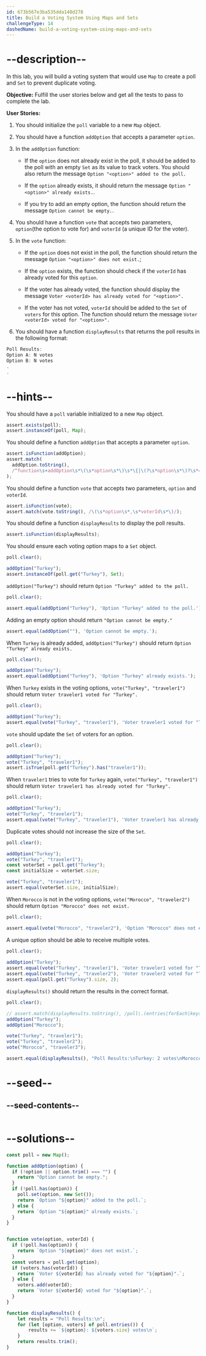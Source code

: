 ```yaml
---
id: 673b567e3ba535dda140d278
title: Build a Voting System Using Maps and Sets
challengeType: 14
dashedName: build-a-voting-system-using-maps-and-sets
---
```


# --description--

In this lab, you will build a voting system that would use `Map` to create a poll and `Set` to prevent duplicate voting.

**Objective:** Fulfill the user stories below and get all the tests to pass to complete the lab. 

**User Stories:**

1. You should initialize the `poll` variable to a new `Map` object.

2. You should have a function `addOption` that accepts a parameter `option`.

3. In the `addOption` function:

   - If the `option` does not already exist in the poll, it should be added to the poll with an empty `Set` as its value to track voters. You should also return the message `Option "<option>" added to the poll.`

   - If the `option` already exists, it should return the message `Option "<option>" already exists.`.

   - If you try to add an empty option, the function should return the message `Option cannot be empty.`.

4. You should have a function `vote` that accepts two parameters, `option`(the option to vote for) and `voterId` (a unique ID for the voter).

5. In the `vote` function:

   - If the `option` does not exist in the poll, the function should return the message `Option "<option>" does not exist.`;

   - If the `option` exists, the function should check if the `voterId` has already voted for this `option`.

   - If the voter has already voted, the function should display the message `Voter <voterId> has already voted for "<option>".`

   - If the voter has not voted, `voterId` should be added to the `Set` of `voters` for this option. The function should return the message  `Voter <voterId> voted for "<option>".`

6. You should have a function `displayResults` that returns the poll results in the following format:

```js
Poll Results:
Option A: N votes
Option B: N votes
.
.
```

# --hints--

You should have a `poll` variable initialized to a new `Map` object.

```js
assert.exists(poll);
assert.instanceOf(poll, Map);
```

You should define a function `addOption` that accepts a parameter `option`.

```js
assert.isFunction(addOption);
assert.match(
  addOption.toString(),
  /^function\s+addOption\s*\(\s*option\s*\)\s*\{|\(?\s*option\s*\)?\s*=>/
);
```

You should define a function `vote` that accepts two parameters, `option` and `voterId`.

```js
assert.isFunction(vote);
assert.match(vote.toString(), /\(\s*option\s*,\s*voterId\s*\)/);
```

You should define a function `displayResults` to display the poll results.

```js
assert.isFunction(displayResults);
```

You should ensure each voting option maps to a `Set` object.

```js
poll.clear();

addOption("Turkey");
assert.instanceOf(poll.get("Turkey"), Set);
```

`addOption("Turkey")` should return `Option "Turkey" added to the poll.`

```js
poll.clear();

assert.equal(addOption("Turkey"), 'Option "Turkey" added to the poll.');
```

Adding an empty option should return `"Option cannot be empty."`

```js
assert.equal(addOption(""), 'Option cannot be empty.');
```

When `Turkey` is already added, `addOption("Turkey")` should return `Option "Turkey" already exists.`

```js
poll.clear();

addOption("Turkey");
assert.equal(addOption("Turkey"), 'Option "Turkey" already exists.');
```

When `Turkey` exists in the voting options, `vote("Turkey", "traveler1")` should return `Voter traveler1 voted for "Turkey".`

```js
poll.clear();

addOption("Turkey");
assert.equal(vote("Turkey", "traveler1"), 'Voter traveler1 voted for "Turkey".');
```

`vote` should update the `Set` of voters for an option.

```js
poll.clear();

addOption("Turkey");
vote("Turkey", "traveler1");
assert.isTrue(poll.get("Turkey").has("traveler1"));
```

When `traveler1` tries to vote for `Turkey` again, `vote("Turkey", "traveler1")` should return `Voter traveler1 has already voted for "Turkey".`

```js
poll.clear();

addOption("Turkey");
vote("Turkey", "traveler1");
assert.equal(vote("Turkey", "traveler1"), 'Voter traveler1 has already voted for "Turkey".');
```

Duplicate votes should not increase the size of the `Set`.

```js
poll.clear();

addOption("Turkey");
vote("Turkey", "traveler1");
const voterSet = poll.get("Turkey");
const initialSize = voterSet.size;

vote("Turkey", "traveler1");
assert.equal(voterSet.size, initialSize);
```

When `Morocco` is not in the voting options, `vote("Morocco", "traveler2")` should return `Option "Morocco" does not exist.`

```js
poll.clear();

assert.equal(vote("Morocco", "traveler2"), 'Option "Morocco" does not exist.');
```

A unique option should be able to receive multiple votes.

```js
poll.clear();
  
addOption("Turkey");
assert.equal(vote("Turkey", "traveler1"), 'Voter traveler1 voted for "Turkey".');
assert.equal(vote("Turkey", "traveler2"), 'Voter traveler2 voted for "Turkey".');
assert.equal(poll.get("Turkey").size, 2);
```

`displayResults()` should return the results in the correct format.

```js
poll.clear();

// assert.match(displayResults.toString(), /poll\.(entries|forEach|keys)/);
addOption("Turkey");
addOption("Morocco");

vote("Turkey", "traveler1");
vote("Turkey", "traveler2");
vote("Morocco", "traveler3");

assert.equal(displayResults(), "Poll Results:\nTurkey: 2 votes\nMorocco: 1 votes");
```

# --seed--

## --seed-contents--

```js

```

# --solutions--

```js
const poll = new Map();

function addOption(option) {
  if (!option || option.trim() === "") {
    return "Option cannot be empty.";
  }
  if (!poll.has(option)) {
    poll.set(option, new Set());
    return `Option "${option}" added to the poll.`;
  } else {
    return `Option "${option}" already exists.`;
  }
}


function vote(option, voterId) {
  if (!poll.has(option)) {
    return `Option "${option}" does not exist.`;
  }
  const voters = poll.get(option);
  if (voters.has(voterId)) {
    return `Voter ${voterId} has already voted for "${option}".`;
  } else {
    voters.add(voterId); 
    return `Voter ${voterId} voted for "${option}".`;
  }
}

function displayResults() {
    let results = "Poll Results:\n";
    for (let [option, voters] of poll.entries()) {
        results += `${option}: ${voters.size} votes\n`;
    }
    return results.trim();
}
```
